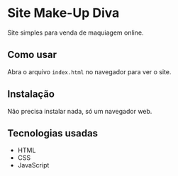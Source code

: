 # Site Make-Up Diva

Site simples para venda de maquiagem online.

## Como usar

Abra o arquivo `index.html` no navegador para ver o site.

## Instalação

Não precisa instalar nada, só um navegador web.

## Tecnologias usadas

- HTML
- CSS
- JavaScript

